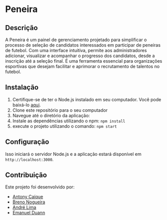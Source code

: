 # Peneira

## Descrição

A Peneira é um painel de gerenciamento projetado para simplificar o processo de seleção de candidatos interessados em participar de peneiras de futebol. Com uma interface intuitiva, permite aos administradores adicionar, visualizar e acompanhar o progresso dos candidatos, desde a inscrição até a seleção final. É uma ferramenta essencial para organizações esportivas que desejam facilitar e aprimorar o recrutamento de talentos no futebol.

## Instalação

1. Certifique-se de ter o Node.js instalado em seu computador. Você pode baixá-lo [aqui](https://nodejs.org/).
2. Clone este repositório para o seu computador 
3. Navegue até o diretório da aplicação:
4. Instale as dependências utilizando o npm:
`npm install`
5. execute o projeto utilizando o comando:
`npm start`

## Configuração
Isso iniciará o servidor Node.js e a aplicação estará disponível em `http://localhost:3000`.

## Contribuição
Este projeto foi desenvolvido por:
- [Antony Caíque](https://github.com/Antony-Oliveira/)
- [Breno Nogueira](https://github.com/BrenooNogg/)
- [André Lima](https://github.com/AndredsLima/)
- [Emanuel Duann](https://github.com/emanuelduann/)

